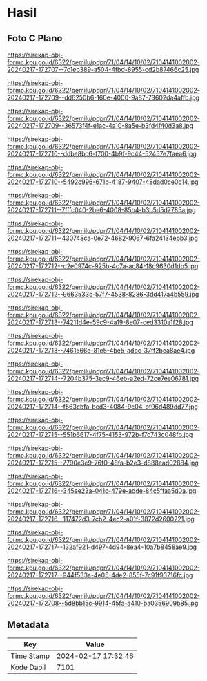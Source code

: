 # Hasil

## Foto C Plano

https://sirekap-obj-formc.kpu.go.id/6322/pemilu/pdpr/71/04/14/10/02/7104141002002-20240217-172707--7c1eb389-a504-4fbd-8955-cd2b87466c25.jpg

https://sirekap-obj-formc.kpu.go.id/6322/pemilu/pdpr/71/04/14/10/02/7104141002002-20240217-172709--dd6250b6-160e-4000-9a87-73602da4affb.jpg

https://sirekap-obj-formc.kpu.go.id/6322/pemilu/pdpr/71/04/14/10/02/7104141002002-20240217-172709--36573f4f-e1ac-4a10-8a5e-b3fd4f40d3a8.jpg

https://sirekap-obj-formc.kpu.go.id/6322/pemilu/pdpr/71/04/14/10/02/7104141002002-20240217-172710--ddbe8bc6-f700-4b9f-9c44-52457e7faea6.jpg

https://sirekap-obj-formc.kpu.go.id/6322/pemilu/pdpr/71/04/14/10/02/7104141002002-20240217-172710--5492c996-671b-4187-9407-48dad0ce0c14.jpg

https://sirekap-obj-formc.kpu.go.id/6322/pemilu/pdpr/71/04/14/10/02/7104141002002-20240217-172711--7fffc040-2be6-4008-85b4-b3b5d5d7785a.jpg

https://sirekap-obj-formc.kpu.go.id/6322/pemilu/pdpr/71/04/14/10/02/7104141002002-20240217-172711--430748ca-0e72-4682-9067-6fa24134ebb3.jpg

https://sirekap-obj-formc.kpu.go.id/6322/pemilu/pdpr/71/04/14/10/02/7104141002002-20240217-172712--d2e0974c-925b-4c7a-ac84-18c9630d1db5.jpg

https://sirekap-obj-formc.kpu.go.id/6322/pemilu/pdpr/71/04/14/10/02/7104141002002-20240217-172712--9663533c-57f7-4538-8286-3dd417a4b559.jpg

https://sirekap-obj-formc.kpu.go.id/6322/pemilu/pdpr/71/04/14/10/02/7104141002002-20240217-172713--74211d4e-59c9-4a19-8e07-ced3310a1f28.jpg

https://sirekap-obj-formc.kpu.go.id/6322/pemilu/pdpr/71/04/14/10/02/7104141002002-20240217-172713--7461566e-81e5-4be5-adbc-37ff2bea8ae4.jpg

https://sirekap-obj-formc.kpu.go.id/6322/pemilu/pdpr/71/04/14/10/02/7104141002002-20240217-172714--7204b375-3ec9-46eb-a2ed-72ce7ee06781.jpg

https://sirekap-obj-formc.kpu.go.id/6322/pemilu/pdpr/71/04/14/10/02/7104141002002-20240217-172714--f563cbfa-bed3-4084-9c04-bf96d489dd77.jpg

https://sirekap-obj-formc.kpu.go.id/6322/pemilu/pdpr/71/04/14/10/02/7104141002002-20240217-172715--551b6617-4f75-4153-972b-f7c743c048fb.jpg

https://sirekap-obj-formc.kpu.go.id/6322/pemilu/pdpr/71/04/14/10/02/7104141002002-20240217-172715--7790e3e9-76f0-48fa-b2e3-d888ead02884.jpg

https://sirekap-obj-formc.kpu.go.id/6322/pemilu/pdpr/71/04/14/10/02/7104141002002-20240217-172716--345ee23a-041c-479e-adde-84c5ffaa5d0a.jpg

https://sirekap-obj-formc.kpu.go.id/6322/pemilu/pdpr/71/04/14/10/02/7104141002002-20240217-172716--117472d3-7cb2-4ec2-a01f-3872d2600221.jpg

https://sirekap-obj-formc.kpu.go.id/6322/pemilu/pdpr/71/04/14/10/02/7104141002002-20240217-172717--132af921-d497-4d94-8ea4-10a7b8458ae9.jpg

https://sirekap-obj-formc.kpu.go.id/6322/pemilu/pdpr/71/04/14/10/02/7104141002002-20240217-172717--944f533a-4e05-4de2-855f-7c91f93716fc.jpg

https://sirekap-obj-formc.kpu.go.id/6322/pemilu/pdpr/71/04/14/10/02/7104141002002-20240217-172708--5d8bb15c-9914-45fa-a410-ba0356909b85.jpg


## Metadata

| Key        | Value               |
| ---------- | ------------------- |
| Time Stamp | 2024-02-17 17:32:46 |
| Kode Dapil | 7101                |



